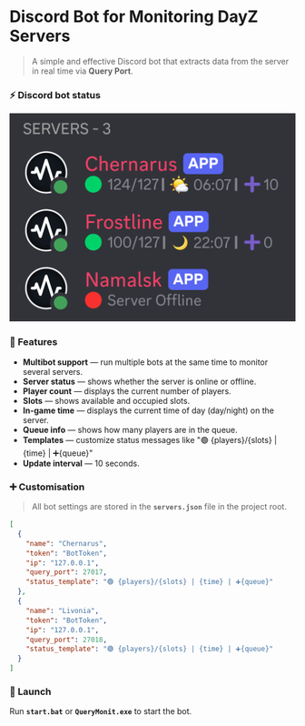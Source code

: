 # Discord Bot for Monitoring DayZ Servers
> A simple and effective Discord bot that extracts data from the server in real time via **Query Port**.

### ⚡ Discord bot status
![](docs/status.png)

### 🚀 Features
- **Multibot support** — run multiple bots at the same time to monitor several servers.
- **Server status** — shows whether the server is online or offline.
- **Player count** — displays the current number of players.
- **Slots** — shows available and occupied slots.
- **In-game time** — displays the current time of day (day/night) on the server.
- **Queue info** — shows how many players are in the queue.
- **Templates** — customize status messages like "🟢 {players}/{slots} | {time} | ➕{queue}"
- **Update interval** — 10 seconds.

### ➕ Customisation
> All bot settings are stored in the **`servers.json`** file in the project root.

```json
[
  {
    "name": "Chernarus",
    "token": "BotToken",
    "ip": "127.0.0.1",
    "query_port": 27017,
    "status_template": "🟢 {players}/{slots} | {time} | ➕{queue}"
  },
  {
    "name": "Livonia",
    "token": "BotToken",
    "ip": "127.0.0.1",
    "query_port": 27018,
    "status_template": "🟢 {players}/{slots} | {time} | ➕{queue}"
  }
]
```

### 🎉 Launch
Run **`start.bat`** or **`QueryMonit.exe`** to start the bot.
